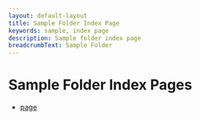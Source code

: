 ```yaml
---
layout: default-layout
title: Sample Folder Index Page
keywords: sample, index page
description: Sample folder index page
breadcrumbText: Sample Folder
---
```


# Sample Folder Index Pages

- [page](sample-page.md)